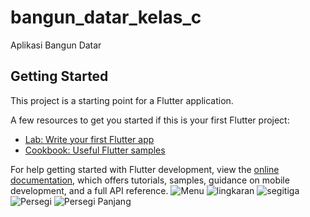 # bangun_datar_kelas_c

Aplikasi Bangun Datar

## Getting Started

This project is a starting point for a Flutter application.

A few resources to get you started if this is your first Flutter project:

- [Lab: Write your first Flutter app](https://docs.flutter.dev/get-started/codelab)
- [Cookbook: Useful Flutter samples](https://docs.flutter.dev/cookbook)

For help getting started with Flutter development, view the
[online documentation](https://docs.flutter.dev/), which offers tutorials,
samples, guidance on mobile development, and a full API reference.
![Menu](https://github.com/GabrielJosee/bangun_datar/assets/145422492/39aa0380-9166-4a03-9bf8-127e721ab949)
![lingkaran](https://github.com/GabrielJosee/bangun_datar/assets/145422492/1b906fb7-0db2-451c-943f-83b8087b030d)
![segitiga](https://github.com/GabrielJosee/bangun_datar/assets/145422492/35765012-6d72-4b05-a446-fbb4546a216f)
![Persegi](https://github.com/GabrielJosee/bangun_datar/assets/145422492/0ee823aa-d525-4ecd-a610-56c7884b0d25)
![Persegi Panjang](https://github.com/GabrielJosee/bangun_datar/assets/145422492/ea57e349-9b7e-407f-89a3-630dfdf183b8)


